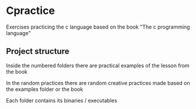 # Cpractice
Exercises practicing the c language based on the book "The c programming language"

## Project structure

Inside the numbered folders there are practical examples of the lesson from the book

In the random practices there are random creative practices made based on the examples folder or the book

Each folder contains its binaries / executables

